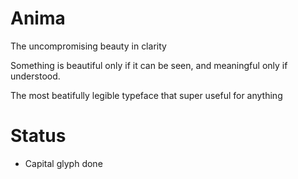 # Anima
The uncompromising beauty in clarity

Something is beautiful only if it can be seen, and meaningful only if understood. 

The most beatifully legible typeface that super useful for anything

# Status
- Capital glyph done
